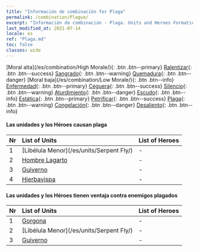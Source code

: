 ```yaml
---
title: "Información de combinación for Plaga"
permalink: /combination/Plague/
excerpt: "Información de combinación - Plaga. Units and Heroes Formation."
last_modified_at: 2021-07-14
locale: es
ref: "Plaga.md"
toc: false
classes: wide
---
```


  [Moral alta](/es/combination/High Morale/){: .btn .btn--primary} [Ralentizar](/es/combination/Slow/){: .btn .btn--success} [Sangrado](/es/combination/Bleeding/){: .btn .btn--warning} [Quemadura](/es/combination/Burning/){: .btn .btn--danger} [Moral baja](/es/combination/Low Morale/){: .btn .btn--info} [Enfermedad](/es/combination/Disease/){: .btn .btn--primary} [Ceguera](/es/combination/Blind/){: .btn .btn--success} [Silencio](/es/combination/Silence/){: .btn .btn--warning} [Aturdimiento](/es/combination/Stun/){: .btn .btn--danger} [Escudo](/es/combination/Shield/){: .btn .btn--info} [Estática](/es/combination/Static/){: .btn .btn--primary} [Petrificar](/es/combination/Petrify/){: .btn .btn--success} [Plaga](/es/combination/Plague/){: .btn .btn--warning} [Congelación](/es/combination/Freeze/){: .btn .btn--danger} [Desaliento](/es/combination/Deterrence/){: .btn .btn--info} 


#### Las unidades y los Héroes causan plaga

  | Nr |  List of Units  | List of Heroes | 
  |:---|:----------------|:---------------| 
  | 1 | [Libélula Menor](/es/units/Serpent Fly/) | - |
  | 2 | [Hombre Lagarto](/es/units/Lizardman/) | - |
  | 3 | [Guiverno](/es/units/Wyvern/) | - |
  | 4 | [Hierbavispa](/es/units/Waspwort/) | - |


#### Las unidades y los Héroes tienen ventaja contra enemigos plagados

  | Nr |  List of Units  | List of Heroes | 
  |:---|:----------------|:---------------| 
  | 1 | [Gorgona](/es/units/Gorgon/) | - |
  | 2 | [Libélula Menor](/es/units/Serpent Fly/) | - |
  | 3 | [Guiverno](/es/units/Wyvern/) | - |
